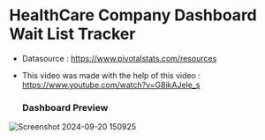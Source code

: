 # HealthCare Company Dashboard Wait List Tracker
 
 - Datasource : 
   https://www.pivotalstats.com/resources

 - This video was made with the help of this video :
   https://www.youtube.com/watch?v=G8ikAJele_s


   ### Dashboard Preview
   

![Screenshot 2024-09-20 150925](https://github.com/user-attachments/assets/25d7e1cf-7785-4089-ad00-1fca651a7913)
